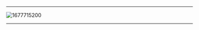 
-------------------
![1677715200](https://media.licdn.com/dms/image/C5622AQFNUkvWVS9XjQ/feedshare-shrink_2048_1536/0/1674481851877?e=1677715200&v=beta&t=9yDY0JZjKX658ari9hSvoqbq1s42Xr0pt3fkaxYBWeM)

--------------------
